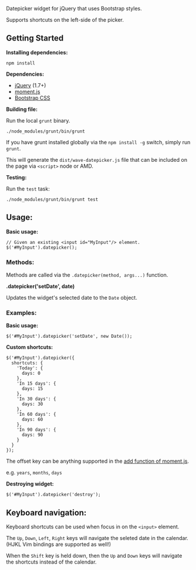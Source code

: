 Datepicker widget for jQuery that uses Bootstrap styles.

Supports shortcuts on the left-side of the picker.


## Getting Started

**Installing dependencies:**

    npm install
    
**Dependencies:**

* [jQuery](http://jquery.com/) (1.7+)
* [moment.js](http://momentjs.com/)
* [Bootstrap CSS](http://twitter.github.com/bootstrap/)


**Building file:**

Run the local `grunt` binary.

    ./node_modules/grunt/bin/grunt

If you have grunt installed globally via the `npm install -g` switch, simply run `grunt`.

This will generate the `dist/wave-datepicker.js` file that can be included on the page via `<script>` node or AMD.


**Testing:**

Run the `test` task:

    ./node_modules/grunt/bin/grunt test


## Usage:

**Basic usage:**

    // Given an existing <input id="MyInput"/> element.
    $('#MyInput').datepicker();



### Methods:

Methods are called via the `.datepicker(method, args...)` function.

**.datepicker('setDate', date)**

Updates the widget's selected date to the `Date` object.

### Examples:

**Basic usage:**

    $('#MyInput').datepicker('setDate', new Date());


**Custom shortcuts:**

    $('#MyInput').datepicker({
      shortcuts: {
        'Today': {
          days: 0
        },
        'In 15 days': {
          days: 15
        },
        'In 30 days': {
          days: 30
        },
        'In 60 days': {
          days: 60
        },
        'In 90 days': {
          days: 90
        }
      }
    });

The offset key can be anything supported in the [add function of moment.js](http://momentjs.com/docs/#/manipulating/add/).

e.g. `years`, `months`, `days`


**Destroying widget:**

    $('#MyInput').datepicker('destroy');


## Keyboard navigation:

Keyboard shortcuts can be used when focus in on the `<input>` element.

The `Up`, `Down`, `Left`, `Right` keys will navigate the seleted date in the calendar. (HJKL Vim bindings are supported as well!)

When the `Shift` key is held down, then the `Up` and `Down` keys will navigate the shortcuts instead of the calendar.
